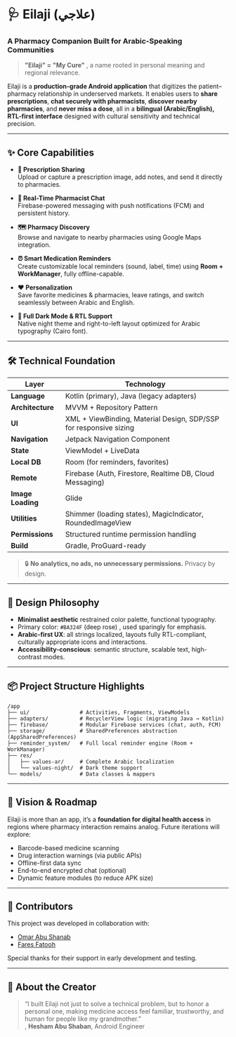 # 🩺 **Eilaji** (علاجي)  
### A Pharmacy Companion Built for Arabic-Speaking Communities

> **"Eilaji" = "My Cure"** ,  a name rooted in personal meaning and regional relevance.

Eilaji is a **production-grade Android application** that digitizes the patient–pharmacy relationship in underserved markets. It enables users to **share prescriptions**, **chat securely with pharmacists**, **discover nearby pharmacies**, and **never miss a dose**, all in a **bilingual (Arabic/English), RTL-first interface** designed with cultural sensitivity and technical precision.

---

## ✨ Core Capabilities

- **📸 Prescription Sharing**  
  Upload or capture a prescription image, add notes, and send it directly to pharmacies.

- **💬 Real-Time Pharmacist Chat**  
  Firebase-powered messaging with push notifications (FCM) and persistent history.

- **🗺️ Pharmacy Discovery**  
  Browse and navigate to nearby pharmacies using Google Maps integration.

- **⏰ Smart Medication Reminders**  
  Create customizable local reminders (sound, label, time) using **Room + WorkManager**, fully offline-capable.

- **❤️ Personalization**  
  Save favorite medicines & pharmacies, leave ratings, and switch seamlessly between Arabic and English.

- **🌙 Full Dark Mode & RTL Support**  
  Native night theme and right-to-left layout optimized for Arabic typography (Cairo font).

---

## 🛠️ Technical Foundation

| Layer | Technology |
|------|------------|
| **Language** | Kotlin (primary), Java (legacy adapters) |
| **Architecture** | MVVM + Repository Pattern |
| **UI** | XML + ViewBinding, Material Design, SDP/SSP for responsive sizing |
| **Navigation** | Jetpack Navigation Component |
| **State** | ViewModel + LiveData |
| **Local DB** | Room (for reminders, favorites) |
| **Remote** | Firebase (Auth, Firestore, Realtime DB, Cloud Messaging) |
| **Image Loading** | Glide |
| **Utilities** | Shimmer (loading states), MagicIndicator, RoundedImageView |
| **Permissions** | Structured runtime permission handling |
| **Build** | Gradle, ProGuard-ready |

> 🔒 **No analytics, no ads, no unnecessary permissions.** Privacy by design.

---

## 🎨 Design Philosophy

- **Minimalist aesthetic** restrained color palette, functional typography.
- Primary color: `#BA324F` (deep rose) ,  used sparingly for emphasis.
- **Arabic-first UX**: all strings localized, layouts fully RTL-compliant, culturally appropriate icons and interactions.
- **Accessibility-conscious**: semantic structure, scalable text, high-contrast modes.

---

## 📦 Project Structure Highlights

```
/app
├── ui/                # Activities, Fragments, ViewModels
├── adapters/          # RecyclerView logic (migrating Java → Kotlin)
├── firebase/          # Modular Firebase services (chat, auth, FCM)
├── storage/           # SharedPreferences abstraction (AppSharedPreferences)
├── reminder_system/   # Full local reminder engine (Room + WorkManager)
├── res/
│   ├── values-ar/     # Complete Arabic localization
│   └── values-night/  # Dark theme support
└── models/            # Data classes & mappers
```

---

## 🚀 Vision & Roadmap

Eilaji is more than an app, it’s a **foundation for digital health access** in regions where pharmacy interaction remains analog. Future iterations will explore:

- Barcode-based medicine scanning  
- Drug interaction warnings (via public APIs)  
- Offline-first data sync  
- End-to-end encrypted chat (optional)  
- Dynamic feature modules (to reduce APK size)

---

## 🤝 Contributors

This project was developed in collaboration with:

- [Omar Abu Shanab](https://github.com/OmarAbuShanb)
- [Fares Fatooh](https://github.com/faresFatooh)

Special thanks for their support in early development and testing.

---

## 💬 About the Creator

> “I built Eilaji not just to solve a technical problem, but to honor a personal one, making medicine access feel familiar, trustworthy, and human for people like my grandmother.”  
> ,  **Hesham Abu Shaban**, Android Engineer
